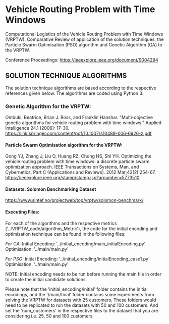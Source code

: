 # Vehicle Routing Problem with Time Windows
Computational Logistics of the Vehicle Routing Problem with Time Windows (VRPTW). Comparative Review of application of the solution techniques, the Particle Swarm Optimisation (PSO) algorithm and Genetic Algorithm (GA) to the VRPTW.

Conference Proceedings: https://ieeexplore.ieee.org/document/9004294

## SOLUTION TECHNIQUE ALGORITHMS
The solution technique algorithms are based according to the respective references given below. The algorithms are coded using Python 3.

### Genetic Algorithm for the VRPTW:
Ombuki, Beatrice, Brian J. Ross, and Franklin Hanshar. "Multi-objective genetic algorithms for vehicle routing problem with time windows." Applied Intelligence 24.1 (2006): 17-30.
https://link.springer.com/content/pdf/10.1007/s10489-006-6926-z.pdf

#### Particle Swarm Optimisation algorithm for the VRPTW:
Gong YJ, Zhang J, Liu O, Huang RZ, Chung HS, Shi YH. Optimizing the vehicle routing problem with time windows: a discrete particle swarm optimization approach. IEEE Transactions on Systems, Man, and Cybernetics, Part C (Applications and Reviews). 2012 Mar;42(2):254-67.
https://ieeexplore.ieee.org/stamp/stamp.jsp?arnumber=5773510

#### Datasets: Solomon Benchmarking Dataset
https://www.sintef.no/projectweb/top/vrptw/solomon-benchmark/

#### Executing Files:
For each of the algorithms and the respective metrics ('../VRPTW_code/algorithm_Metric'), the code for the initial encoding and optimisation technique can be found in the following files:

*For GA:* 
Initial Encoding: '../initial_encoding/main_initialEncoding.py'
Optimisation: '../main/main.py'

*For PSO:* 
Initial Encoding: '../initial_encoding/initialEncoding_case1.py'
Optimisation: '../main/main.py'

NOTE: Initial encoding needs to be run before running the main file in order to create the initial candidate solutions.

Please note that the 'initial_encoding/initial' folder contains the initial encodings, and the '/main/final' folder contains some experiments from solving the VRPTW for datasets with 25 customers. These folders would need to be replicated to run the datasets with 50 and 100 customers. And set the 'num_customers' in the respective files to the dataset that you are considering i.e. 25, 50 and 100 customers. 


